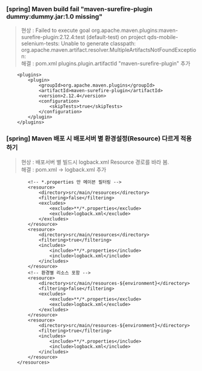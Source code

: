 ### [spring] Maven build fail "maven-surefire-plugin dummy:dummy.jar:1.0 missing"
> 현상 : Failed to execute goal org.apache.maven.plugins:maven-surefire-plugin:2.12.4:test (default-test) on project qds-mobile-selenium-tests: Unable to generate classpath: org.apache.maven.artifact.resolver.MultipleArtifactsNotFoundException:   
> 해결 : pom.xml plugins.plugin.artifactId "maven-surefire-plugin" 추가

		<plugins>
			<plugin>
				<groupId>org.apache.maven.plugins</groupId>
				<artifactId>maven-surefire-plugin</artifactId>
				<version>2.12.4</version>
				<configuration>
					<skipTests>true</skipTests>
				</configuration>
			</plugin>
		</plugins>
		
	
### [spring] Maven 배포 시 배포서버 별 환경설정(Resource) 다르게 적용하기
> 현상 : 배포서버 별 빌드시 logback.xml Resource 경로를 바라 봄.  
> 해결 : pom.xml <resource> -> <excludes> <includes> logback.xml 추가 

			<!-- *.properties 만 메이븐 필터링 -->
			<resource>
				<directory>src/main/resources</directory>
				<filtering>false</filtering>
				<excludes>
					<exclude>**/*.properties</exclude>
					<exclude>logback.xml</exclude>
				</excludes>
			</resource>
			<resource>
				<directory>src/main/resources</directory>
				<filtering>true</filtering>
				<includes>
					<include>**/*.properties</include>
					<include>logback.xml</include>
				</includes>
			</resource>
			<!-- 환경별 리소스 포함 -->
			<resource>
				<directory>src/main/resources-${environment}</directory>
				<filtering>false</filtering>
				<excludes>
					<exclude>**/*.properties</exclude>
					<exclude>logback.xml</exclude>
				</excludes>
			</resource>
			<resource>
				<directory>src/main/resources-${environment}</directory>
				<filtering>true</filtering>
				<includes>
					<include>**/*.properties</include>
					<include>logback.xml</include>
				</includes>
			</resource>
		</resources>
